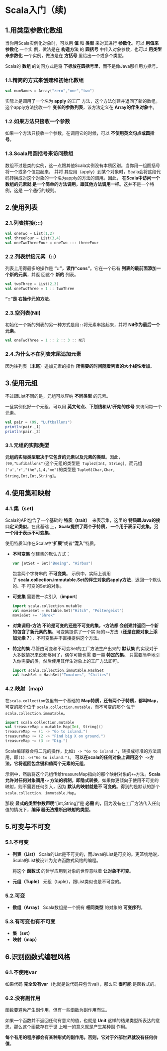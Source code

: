 Scala入门（续)
===================================================================================
## 1.用类型参数化数组
当你用Scala实例化对象时，可以用 **值** 和 **类型** 来对其进行 **参数化**。可以 **用值来参数化** 一个实
例，做法是在 **构造方法** 的 **圆括号** 中传入对象参数，也可以 **用类型来参数化** 一个实例，做法是在
 **方括号** 里给出一个或多个类型。

Scala的 **数组** 的访问方式是将 **下标放在圆括号里**，而不是像Java那样用方括号。

### 1.1.精简的方式来创建和初始化数组
```scala
val numNames = Array("zero","one","two")
```
实际上是调用了一个名为 **apply** 的工厂 方法，这个方法创建并返回了新的数组。这个apply方法接收一个
**变长的参数列表**，该方法定义在 **Array的伴生对象**中。

### 1.2.如果方法只接收一个参数
如果一个方法只接收一个参数，在调用它的时候，可以 **不使用英文句点或圆括号**。

### 1.3.Scala用圆括号来访问数组
数组不过是类的实例，这一点跟其他Scala实例没有本质区别。当你用一组圆括号将一个或多个值包起来， 并将
其应用（apply）到某个对象时，Scala会将这段代码转换成对这个对象的一个名为apply的方法的调用。因此，
**在Scala中访问一个数组的元素就 是一个简单的方法调用，跟其他方法调用一样**。这并不是一个特例，这是
一个通行的规则。

## 2.使用列表

### 2.1.列表拼接(:::)
```scala
val oneTwo = List(1,2)
val threeFour = List(3,4)
val oneTwoThreeFour = oneTwo ::: threeFour
```

### 2.2.列表拼接元素（::）
列表上用得最多的操作是 **“::”，读作“cons”**。它在一个已有 **列表的最前面添加一个新的元素**，并返
回这个 **新的** 列表。
```scala
val twoThree = List(2,3)
val oneTwoThree = 1 :: twoThree
```
**“::”是 右操作元的方法**。

### 2.3.空列表(Nil)
初始化一个新的列表的另一种方式是用`::`将元素串接起来，并将 **Nil作为最后一个元素**。
```scala
val oneTwoThree = 1 :: 2 :: 3 :: Nil
```

### 2.4.为什么不在列表末尾追加元素
因为往列表（**末尾**）追加元素的操作 **所需要的时间随着列表的大小线性增加**。

## 3.使用元组
不过跟List不同的是，元组可以容纳 **不同类型** 的元素。

一旦实例化好一个元组，可以用 **英文句点、下划线和从1开始的序号** 来访问每一个元素。
```scala
val pair = (99, "Luftballons")
println(pair._1)
println(pair._2)
```

### 3.1.元组的实际类型
**元组的实际类型取决于它包含的元素以及元素的类型**。因此，`(99,"Lufiballons")`这个元组的类型是 
`Tuple2[Int, String]`，而元组`('u','r',"the",1,4,"me")`的类型是 `Tuple6[Char,Char, String,Int,Int,String]`。

## 4.使用集和映射

### 4.1.集（set)
Scala的API包含了一个基础的 **特质（trait）**  来表示集，这里的 **特质跟Java的接口定义类似**。在此基础
上，**Scala提供了两个子特质， 一个用于表示可变集，另一个用于表示不可变集**。

使用特质叫作在Scala中“**扩展**”或者“**混入**”特质。
- **不可变集**
  创建集的默认方式：
  ```scala
  var jetSet = Set("Boeing", "Airbus")
  ```
  包含两个字符串的 **不可变集**。
  示例中，实际上调用了 **scala.collection.immutable.Set的伴生对象的apply方法**，返回一个默认的、不
  可变的Set的对象。
- **可变集**
  需要做一次引入（**import**）
  ```scala
  import scala.collection.mutable
  val movieSet = mutable.Set("Hitch", "Poltergeist")
  movieSet += "Shrek"
  ```
- **对集调用`+`方法**
  **不论是可变的还是不可变的集，`+`方法都 会创建并返回一个新的包含了新元素的集**。可变集提供了一个实
  际的`+=`方法（**还是在原对象上添加元素？**），不可变集并不直接提供这个方法。

- **特定的集**
  尽管由可变和不可变Set的工厂方法生产出来的 **默认集** 的实现对于大多数情况来说都够用了，偶尔可能也需
  要一类 **特定的集**。
  只需要简单地引入你需要的类，然后使用其伴生对象上的工厂方法即可。
  ```scala
  import scala.collection.immutable.HashSet
  val hashSet = HashSet("Tomatoes", "Chilies")
  ```

### 4.2.映射（map）
在`scala.collection`包里有一个基础的 **Map特质，还有两个子特质，都叫Map**，可变的那个位于
`scala.collection.mutable`，而不可变的那个 位于`scala.collection.immutable`。
```scala
import scala.collection.mutable
val treasureMap = mutable.Map[Int, String]()
treasureMap += (1 -> "Go to island.")
treasureMap += (2 -> "Find big X on ground.")
treasureMap += (3 -> "Dig.")
```
Scala编译器会将二元的操作，比如`1 -> "Go to island."`，转换成标准的方法调用，即`(1).->("Go to island.")`。
**可以在scala的任何对象上调用这个` ->`方法，它将返回包含键和值两个元素的元组**。

示例中，然后将这个元组传给treasureMap指向的那个映射对象的`+=`方法。**Scala允许对任何对象调用`->`
方法的机制，即隐式转换**。如果你更倾向于使用不可变的映射，则不需要任何引入，因为 **默认的映射就是不
可变的**。得到的是默认的那个`scala.collection. immutable.Map`。

那段 **显式的类型参数声明**“[int,String]”是 **必需** 的，因为没有在工厂方法传入任何值的情况下，**编译
器无法推断出映射的类型**。

## 5.可变与不可变

### 5.1.不可变
- **列表（List）**
  Scala的List是不可变的，而Java的List是可变的。更笼统地说，Scala的List被设计为允许函数式风格的编程。
  
  将这个 **函数式** 的哲学应用到对象的世界意味着 **让对象不可变**。

- **元组（Tuple）**
  元组（tuple），跟List类似也是不可变的。

### 5.2.可变
- **数组（Array）**
  Scala数组是一个拥有 **相同类型** 的对象的 **可变序列**。

### 5.3.有可变也有不可变
- **集（set）**
- **映射（map）**

## 6.识别函数式编程风格

### 6.1.不使用var
如果代码 **完全没有var**（也就是说代码只包含val），那么它 **很可能** 是函数式的。

### 6.2.没有副作用
函数要避免产生副作用，但有一些函数为副作用而生。

如果一个函数并不返回任何有意义的值，也就是 **Unit** 这样的结果类型所表达的意思，那么这个函数存在于世
上唯一的意义就是产生某种副 作用。

**每个有用的程序都会有某种形式的副作用。否则，它对于外部世界就没有任何价值**。